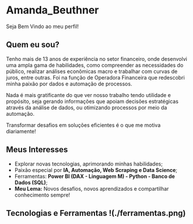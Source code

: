 # Amanda_Beuthner

Seja Bem Vindo ao meu perfil!

## Quem eu sou?

Tenho mais de 13 anos de experiência no setor financeiro, onde desenvolvi uma ampla gama de habilidades, como compreender as necessidades do público, realizar análises econômicas macro e trabalhar com curvas de juros, entre outras. Foi na função de Operadora Financeira que redescobri minha paixão por dados e automação de processos.

Nada é mais gratificante do que ver nosso trabalho tendo utilidade e propósito, seja gerando informações que apoiam decisões estratégicas através da análise de dados, ou otimizando processos por meio da automação.

Transformar desafios em soluções eficientes é o que me motiva diariamente!

## Meus Interesses

* Explorar novas tecnologias, aprimorando minhas habilidades;
* Paixão especial por **IA, Automação, Web Scraping e Data Science**;
* Ferramentas: **Power BI (DAX - Linguagem M) - Python - Banco de Dados (SQL)**;
* **Meu Lema:** Novos desafios, novos aprendizados e compartilhar conhecimento sempre!

## Tecnologias e Ferramentas !(./ferramentas.png)

